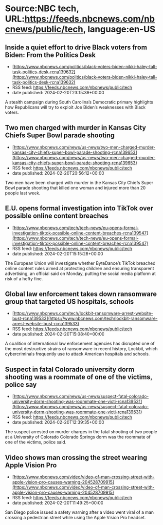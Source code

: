 # Source:NBC tech, URL:https://feeds.nbcnews.com/nbcnews/public/tech, language:en-US

## Inside a quiet effort to drive Black voters from Biden: From the Politics Desk
 - [https://www.nbcnews.com/politics/black-voters-biden-nikki-haley-tall-task-politics-desk-rcna139632](https://www.nbcnews.com/politics/black-voters-biden-nikki-haley-tall-task-politics-desk-rcna139632)
 - RSS feed: https://feeds.nbcnews.com/nbcnews/public/tech
 - date published: 2024-02-20T23:15:39+00:00

A stealth campaign during South Carolina’s Democratic primary highlights how Republicans will try to exploit Joe Biden’s weaknesses with Black voters.

## Two men charged with murder in Kansas City Chiefs Super Bowl parade shooting
 - [https://www.nbcnews.com/news/us-news/two-men-charged-murder-kansas-city-chiefs-super-bowl-parade-shooting-rcna139653](https://www.nbcnews.com/news/us-news/two-men-charged-murder-kansas-city-chiefs-super-bowl-parade-shooting-rcna139653)
 - RSS feed: https://feeds.nbcnews.com/nbcnews/public/tech
 - date published: 2024-02-20T20:56:12+00:00

Two men have been charged with murder in the Kansas City Chiefs Super Bowl parade shooting that killed one woman and injured more than 20 people last week.

## E.U. opens formal investigation into TikTok over possible online content breaches
 - [https://www.nbcnews.com/tech/tech-news/eu-opens-formal-investigation-tiktok-possible-online-content-breaches-rcna139547](https://www.nbcnews.com/tech/tech-news/eu-opens-formal-investigation-tiktok-possible-online-content-breaches-rcna139547)
 - RSS feed: https://feeds.nbcnews.com/nbcnews/public/tech
 - date published: 2024-02-20T15:15:28+00:00

The European Union will investigate whether ByteDance’s TikTok breached online content rules aimed at protecting children and ensuring transparent advertising, an official said on Monday, putting the social media platform at risk of a hefty fine.

## Global law enforcement takes down ransomware group that targeted US hospitals, schools
 - [https://www.nbcnews.com/tech/lockbit-ransomware-arrest-website-bust-rcna139533](https://www.nbcnews.com/tech/lockbit-ransomware-arrest-website-bust-rcna139533)
 - RSS feed: https://feeds.nbcnews.com/nbcnews/public/tech
 - date published: 2024-02-20T15:08:40+00:00

A coalition of international law enforcement agencies has disrupted one of the most destructive strains of ransomware in recent history, Lockbit, which cybercriminals frequently use to attack American hospitals and schools.

## Suspect in fatal Colorado university dorm shooting was a roommate of one of the victims, police say
 - [https://www.nbcnews.com/news/us-news/suspect-fatal-colorado-university-dorm-shooting-was-roommate-one-victi-rcna139531](https://www.nbcnews.com/news/us-news/suspect-fatal-colorado-university-dorm-shooting-was-roommate-one-victi-rcna139531)
 - RSS feed: https://feeds.nbcnews.com/nbcnews/public/tech
 - date published: 2024-02-20T12:39:35+00:00

The suspect arrested on murder charges in the fatal shooting of two people at a University of Colorado Colorado Springs dorm was the roommate of one of the victims, police said.

## Video shows man crossing the street wearing Apple Vision Pro
 - [https://www.nbcnews.com/video/video-of-man-crossing-street-with-apple-vision-pro-causes-warning-204528709915](https://www.nbcnews.com/video/video-of-man-crossing-street-with-apple-vision-pro-causes-warning-204528709915)
 - RSS feed: https://feeds.nbcnews.com/nbcnews/public/tech
 - date published: 2024-02-20T11:49:25+00:00

San Diego police issued a safety warning after a video went viral of a man crossing a pedestrian street while using the Apple Vision Pro headset.


